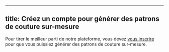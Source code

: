 ***

## title: Créez un compte pour générer des patrons de couture sur-mesure

Pour tirer le meilleur parti de notre plateforme, vous devez [vous inscrire](/signup/) pour que vous puissiez générer des patrons de couture sur-mesure.
